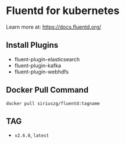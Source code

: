 # Fluentd for kubernetes

Learn more at: <https://docs.fluentd.org/>

## Install Plugins

* fluent-plugin-elasticsearch
* fluent-plugin-kafka
* fluent-plugin-webhdfs

## Docker Pull Command

`docker pull siriuszg/fluentd:tagname`

## TAG

* `v2.6.0`, `latest`
